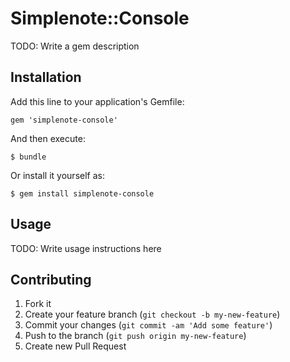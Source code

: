 # Simplenote::Console

TODO: Write a gem description

## Installation

Add this line to your application's Gemfile:

    gem 'simplenote-console'

And then execute:

    $ bundle

Or install it yourself as:

    $ gem install simplenote-console

## Usage

TODO: Write usage instructions here

## Contributing

1. Fork it
2. Create your feature branch (`git checkout -b my-new-feature`)
3. Commit your changes (`git commit -am 'Add some feature'`)
4. Push to the branch (`git push origin my-new-feature`)
5. Create new Pull Request

